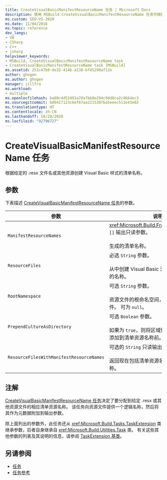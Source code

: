 ```yaml
---
title: CreateVisualBasicManifestResourceName 任务 | Microsoft Docs
description: 使用 MSBuild CreateVisualBasicManifestResourceName 任务可根据给定的 .resx 文件名或其他资源创建 Visual Basic 样式的清单名称。
ms.custom: SEO-VS-2020
ms.date: 11/04/2016
ms.topic: reference
dev_langs:
- VB
- CSharp
- C++
- jsharp
helpviewer_keywords:
- MSBuild, CreateVisualBasicManifestResourceName task
- CreateVisualBasicManifestResourceName task [MSBuild]
ms.assetid: 251c47b9-de32-414b-a138-bf45290af12e
author: ghogen
ms.author: ghogen
manager: jillfra
ms.workload:
- multiple
ms.openlocfilehash: ba80c4d52491a70a7bb8e294c9dd6ca2c9664ec3
ms.sourcegitcommit: bd9417123c6ef67aa2215307ba5eeec511e43e02
ms.translationtype: HT
ms.contentlocale: zh-CN
ms.lasthandoff: 10/28/2020
ms.locfileid: "92796727"
---
```

# <a name="createvisualbasicmanifestresourcename-task"></a>CreateVisualBasicManifestResourceName 任务

根据给定的 .resx 文件名或其他资源创建 Visual Basic 样式的清单名称。

## <a name="parameters"></a>参数

 下表描述 [CreateVisualBasicManifestResourceName 任务](../msbuild/createvisualbasicmanifestresourcename-task.md)的参数。

| 参数 | 说明 |
| - | - |
| `ManifestResourceNames` | <xref:Microsoft.Build.Framework.ITaskItem> `[]` 输出只读参数。<br /><br /> 生成的清单名称。 |
| `ResourceFiles` | 必选 `String` 参数。<br /><br /> 从中创建 Visual Basic 清单名称的资源文件的名称。 |
| `RootNamespace` | 可选 `String` 参数。<br /><br /> 资源文件的根命名空间，通常取自于项目文件。 可为 `null`。 |
| `PrependCultureAsDirectory` | 可选 `Boolean` 参数。<br /><br /> 如果为 `true`，则将区域性名称作为目录名称添加到清单资源名称前。 默认值为 `true`。 |
| `ResourceFilesWithManifestResourceNames` | 可选的 `String` 只读输出参数。<br /><br /> 返回现在包括清单资源名称的资源文件的名称。 |

## <a name="remarks"></a>注解

 [CreateVisualBasicManifestResourceName 任务](../msbuild/createvisualbasicmanifestresourcename-task.md)决定了要分配到给定 .resx 或其他资源文件的相应清单资源名称。 该任务向资源文件提供一个逻辑名称，然后将其作为元数据附加到输出参数。

 除上面列出的参数外，此任务还从 <xref:Microsoft.Build.Tasks.TaskExtension> 类继承参数，后者自身继承自 <xref:Microsoft.Build.Utilities.Task> 类。 有关这些其他参数的列表及其说明的信息，请参阅 [TaskExtension 基类](../msbuild/taskextension-base-class.md)。

## <a name="see-also"></a>另请参阅

- [任务](../msbuild/msbuild-tasks.md)
- [任务参考](../msbuild/msbuild-task-reference.md)
